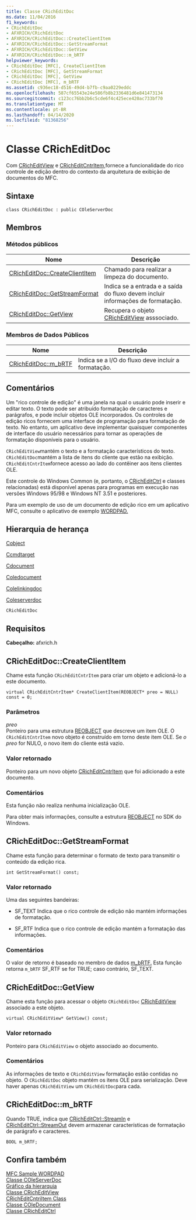 ```yaml
---
title: Classe CRichEditDoc
ms.date: 11/04/2016
f1_keywords:
- CRichEditDoc
- AFXRICH/CRichEditDoc
- AFXRICH/CRichEditDoc::CreateClientItem
- AFXRICH/CRichEditDoc::GetStreamFormat
- AFXRICH/CRichEditDoc::GetView
- AFXRICH/CRichEditDoc::m_bRTF
helpviewer_keywords:
- CRichEditDoc [MFC], CreateClientItem
- CRichEditDoc [MFC], GetStreamFormat
- CRichEditDoc [MFC], GetView
- CRichEditDoc [MFC], m_bRTF
ms.assetid: c936ec18-d516-49d4-b7fb-c9aa0229eddc
ms.openlocfilehash: 587cf65543e24e586fb8b2336481d6e841473134
ms.sourcegitcommit: c123cc76bb2b6c5cde6f4c425ece420ac733bf70
ms.translationtype: MT
ms.contentlocale: pt-BR
ms.lasthandoff: 04/14/2020
ms.locfileid: "81368256"
---
```

# <a name="cricheditdoc-class"></a>Classe CRichEditDoc

Com [CRichEditView](../../mfc/reference/cricheditview-class.md) e [CRichEditCntrItem,](../../mfc/reference/cricheditcntritem-class.md)fornece a funcionalidade do rico controle de edição dentro do contexto da arquitetura de exibição de documentos do MFC.

## <a name="syntax"></a>Sintaxe

```
class CRichEditDoc : public COleServerDoc
```

## <a name="members"></a>Membros

### <a name="public-methods"></a>Métodos públicos

|Nome|Descrição|
|----------|-----------------|
|[CRichEditDoc::CreateClientItem](#createclientitem)|Chamado para realizar a limpeza do documento.|
|[CRichEditDoc::GetStreamFormat](#getstreamformat)|Indica se a entrada e a saída do fluxo devem incluir informações de formatação.|
|[CRichEditDoc::GetView](#getview)|Recupera o objeto [CRichEditView](../../mfc/reference/cricheditview-class.md) asssociado.|

### <a name="public-data-members"></a>Membros de Dados Públicos

|Nome|Descrição|
|----------|-----------------|
|[CRichEditDoc::m_bRTF](#m_brtf)|Indica se a I/O do fluxo deve incluir a formatação.|

## <a name="remarks"></a>Comentários

Um "rico controle de edição" é uma janela na qual o usuário pode inserir e editar texto. O texto pode ser atribuído formatação de caracteres e parágrafos, e pode incluir objetos OLE incorporados. Os controles de edição ricos fornecem uma interface de programação para formatação de texto. No entanto, um aplicativo deve implementar quaisquer componentes de interface do usuário necessários para tornar as operações de formatação disponíveis para o usuário.

`CRichEditView`mantém o texto e a formatação característicos do texto. `CRichEditDoc`mantém a lista de itens do cliente que estão na exibição. `CRichEditCntrItem`fornece acesso ao lado do contêiner aos itens clientes OLE.

Este controle do Windows Common (e, portanto, o [CRichEditCtrl](../../mfc/reference/cricheditctrl-class.md) e classes relacionadas) está disponível apenas para programas em execução nas versões Windows 95/98 e Windows NT 3.51 e posteriores.

Para um exemplo de uso de um documento de edição rico em um aplicativo MFC, consulte o aplicativo de exemplo [WORDPAD.](../../overview/visual-cpp-samples.md)

## <a name="inheritance-hierarchy"></a>Hierarquia de herança

[Cobject](../../mfc/reference/cobject-class.md)

[Ccmdtarget](../../mfc/reference/ccmdtarget-class.md)

[Cdocument](../../mfc/reference/cdocument-class.md)

[Coledocument](../../mfc/reference/coledocument-class.md)

[Colelinkingdoc](../../mfc/reference/colelinkingdoc-class.md)

[Coleserverdoc](../../mfc/reference/coleserverdoc-class.md)

`CRichEditDoc`

## <a name="requirements"></a>Requisitos

**Cabeçalho:** afxrich.h

## <a name="cricheditdoccreateclientitem"></a><a name="createclientitem"></a>CRichEditDoc::CreateClientItem

Chame esta função `CRichEditCntrItem` para criar um objeto e adicioná-lo a este documento.

```
virtual CRichEditCntrItem* CreateClientItem(REOBJECT* preo = NULL) const = 0;
```

### <a name="parameters"></a>Parâmetros

*preo*<br/>
Ponteiro para uma estrutura [REOBJECT](/windows/win32/api/richole/ns-richole-reobject) que descreve um item OLE. O `CRichEditCntrItem` novo objeto é construído em torno deste item OLE. Se *o preo* for NULO, o novo item do cliente está vazio.

### <a name="return-value"></a>Valor retornado

Ponteiro para um novo objeto [CRichEditCntrItem](../../mfc/reference/cricheditcntritem-class.md) que foi adicionado a este documento.

### <a name="remarks"></a>Comentários

Esta função não realiza nenhuma inicialização OLE.

Para obter mais informações, consulte a estrutura [REOBJECT](/windows/win32/api/richole/ns-richole-reobject) no SDK do Windows.

## <a name="cricheditdocgetstreamformat"></a><a name="getstreamformat"></a>CRichEditDoc::GetStreamFormat

Chame esta função para determinar o formato de texto para transmitir o conteúdo da edição rica.

```
int GetStreamFormat() const;
```

### <a name="return-value"></a>Valor retornado

Uma das seguintes bandeiras:

- SF_TEXT Indica que o rico controle de edição não mantém informações de formatação.

- SF_RTF Indica que o rico controle de edição mantém a formatação das informações.

### <a name="remarks"></a>Comentários

O valor de retorno é baseado no membro de dados [m_bRTF.](#m_brtf) Esta função retorna `m_bRTF` SF_RTF se for TRUE; caso contrário, SF_TEXT.

## <a name="cricheditdocgetview"></a><a name="getview"></a>CRichEditDoc::GetView

Chame esta função para acessar o objeto `CRichEditDoc` [CRichEditView](../../mfc/reference/cricheditview-class.md) associado a este objeto.

```
virtual CRichEditView* GetView() const;
```

### <a name="return-value"></a>Valor retornado

Ponteiro para `CRichEditView` o objeto associado ao documento.

### <a name="remarks"></a>Comentários

As informações de texto e `CRichEditView` formatação estão contidas no objeto. O `CRichEditDoc` objeto mantém os itens OLE para serialização. Deve haver apenas `CRichEditView` um `CRichEditDoc`para cada.

## <a name="cricheditdocm_brtf"></a><a name="m_brtf"></a>CRichEditDoc::m_bRTF

Quando TRUE, indica que [CRichEditCtrl::StreamIn](../../mfc/reference/cricheditctrl-class.md#streamin) e [CRichEditCtrl::StreamOut](../../mfc/reference/cricheditctrl-class.md#streamout) devem armazenar características de formatação de parágrafo e caracteres.

```
BOOL m_bRTF;
```

## <a name="see-also"></a>Confira também

[MFC Sample WORDPAD](../../overview/visual-cpp-samples.md)<br/>
[Classe COleServerDoc](../../mfc/reference/coleserverdoc-class.md)<br/>
[Gráfico da hierarquia](../../mfc/hierarchy-chart.md)<br/>
[Classe CRichEditView](../../mfc/reference/cricheditview-class.md)<br/>
[CRichEditCntriItem Class](../../mfc/reference/cricheditcntritem-class.md)<br/>
[Classe COleDocument](../../mfc/reference/coledocument-class.md)<br/>
[Classe CRichEditCtrl](../../mfc/reference/cricheditctrl-class.md)
